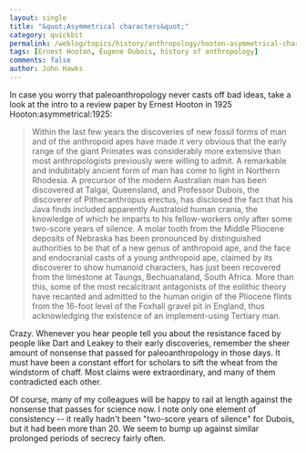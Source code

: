 ```yaml
---
layout: single 
title: "&quot;Asymmetrical characters&quot;" 
category: quickbit
permalink: /weblog/topics/history/anthropology/hooton-asymmetrical-characters-2012.html
tags: [Ernest Hooton, Eugene Dubois, history of anthropology] 
comments: false 
author: John Hawks 
---
```


In case you worry that paleoanthropology never casts off bad ideas, take a look at the intro to a review paper by Ernest Hooton in 1925 <bib>Hooton:asymmetrical:1925</bib>: 

<blockquote>Within the last few years the discoveries of new fossil forms of man and of the anthropoid apes have made it very obvious that the early range of the giant Primates was considerably more extensive than most anthropologists previously were willing to admit. A remarkable and indubitably ancient form of man has come to light in Northern Rhodesia. A precursor of the modern Australian man has been discovered at Talgai, Queensland, and Professor Dubois, the discoverer of Pithecanthropus erectus, has disclosed the fact that his Java finds included apparently Australoid human crania, the knowledge of which he imparts to his fellow-workers only after some two-score years of silence. A molar tooth from the Middle Pliocene deposits of Nebraska has been pronounced by distinguished authorities to be that of a new genus of anthropoid ape, and the face and endocranial casts of a young anthropoid ape, claimed by its discoverer to show humanoid characters, has just been recovered from the limestone at Taungs, Bechuanaland, South Africa. More than this, some of the most recalcitrant antagonists of the eolithic theory have recanted and admitted to the human origin of the Pliocene flints from the 16-foot level of the Foxhall gravel pit in England, thus acknowledging the existence of an implement-using Tertiary man.</blockquote>

Crazy. Whenever you hear people tell you about the resistance faced by people like Dart and Leakey to their early discoveries, remember the sheer amount of nonsense that passed for paleoanthropology in those days. It must have been a constant effort for scholars to sift the wheat from the windstorm of chaff. Most claims were extraordinary, and many of them contradicted each other.

Of course, many of my colleagues will be happy to rail at length against the nonsense that passes for science now. I note only one element of consistency -- it really hadn't been "two-score years of silence" for Dubois, but it had been more than 20. We seem to bump up against similar prolonged periods of secrecy fairly often. 

